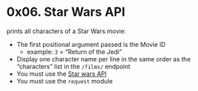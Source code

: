 # 0x06. Star Wars API


prints all characters of a Star Wars movie:

- The first positional argument passed is the Movie ID
    - example: `3` = “Return of the Jedi”
- Display one character name per line in the same order as the “characters” list in the `/films/` endpoint
- You must use the [Star wars API](https://intranet.alxswe.com/rltoken/gh_NaSUk9QlXHVoACFU-tg)
- You must use the `request` module
